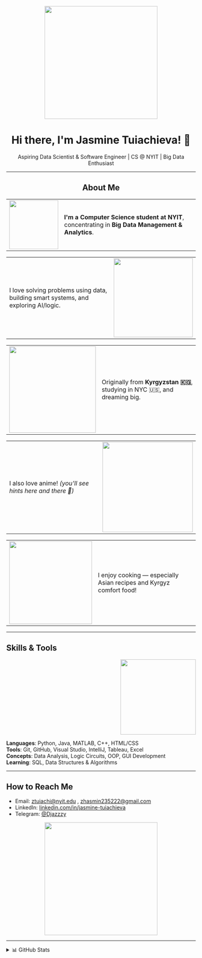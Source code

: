 <p align="center">
  <img src="https://media.giphy.com/media/v1.Y2lkPTc5MGI3NjExempvNnlocjQycHdiM3RndDl0YnVnNWl6Z3pxcmYzZnRlb3ppYngxZCZlcD12MV9naWZzX3NlYXJjaCZjdD1n/FWAcpJsFT9mvrv0e7a/giphy.gif" width="300"/>
</p>

<h1 align="center">Hi there, I'm Jasmine Tuiachieva! 🌸</h1>

<p align="center">
  Aspiring Data Scientist & Software Engineer | CS @ NYIT | Big Data Enthusiast
</p>

---


<h2 align="center">About Me</h2>

<!-- Row 1 -->
<table>
  <tr>
    <td width="130"><img src="https://i.pinimg.com/originals/c6/5e/c9/c65ec9a8eea3d1c446f290e0a2aac54c.gif" width="130"></td>
    <td><strong>I'm a Computer Science student at NYIT</strong>, concentrating in <strong>Big Data Management & Analytics</strong>.</td>
  </tr>
</table>

<!-- Row 2 -->
<table>
  <tr>
    <td>I love solving problems using data, building smart systems, and exploring AI/logic.</td>
    <td width="150"><img src="https://i.pinimg.com/736x/e8/e6/ab/e8e6ab5e9de36811a8013aa64bcd3054.jpg" width="210"></td>
  </tr>
</table>

<!-- Row 3 -->
<table>
  <tr>
    <td width="180"><img src="https://i.pinimg.com/736x/b7/a2/2a/b7a22a6c66ad2a4d412adb3cbf3a7106.jpg" width="230"></td>
    <td>Originally from <strong>Kyrgyzstan 🇰🇬</strong>, studying in NYC 🇺🇸, and dreaming big.</td>
  </tr>
</table>

<!-- Row 4 -->
<table>
  <tr>
    <td>I also love anime! <em>(you’ll see hints here and there 👀)</em></td>
    <td width="190"><img src="https://i.pinimg.com/474x/d1/ea/84/d1ea84767aa150740cc314053e6eec8e.jpg" width="240"></td>
  </tr>
</table>

<!-- Row 5 -->
<table>
  <tr>
    <td width="200"><img src="https://i.pinimg.com/originals/e6/24/79/e6247970aa2dabd1e1acc6e4901eaa61.gif" width="220"></td>
    <td>I enjoy cooking — especially Asian recipes and Kyrgyz comfort food!</td>
  </tr>
</table>

---


## Skills & Tools

<p align="right">
  <img src="https://media.giphy.com/media/v1.Y2lkPTc5MGI3NjExempvNnlocjQycHdiM3RndDl0YnVnNWl6Z3pxcmYzZnRlb3ppYngxZCZlcD12MV9naWZzX3NlYXJjaCZjdD1n/u2Hq7bqjWWL8oWFz1T/giphy.gif" width="200"/>
</p>

**Languages**: Python, Java, MATLAB, C++, HTML/CSS  
**Tools**: Git, GitHub, Visual Studio, IntelliJ, Tableau, Excel  
**Concepts**: Data Analysis, Logic Circuits, OOP, GUI Development  
**Learning**: SQL, Data Structures & Algorithms

---

## How to Reach Me

- Email: [ztuiachi@nyit.edu](mailto:ztuiachi@nyit.edu) , [zhasmin235222@gmail.com](mailto:zhasmin235222@gmail.com) 
- LinkedIn: [linkedin.com/in/jasmine-tuiachieva](https://www.linkedin.com/in/jasmine-tuiachieva-6338a5259/)
- Telegram: [@Djazzzy](https://t.me/Djazzzy)


<p align="center">
  <img src="https://media3.giphy.com/media/v1.Y2lkPTc5MGI3NjExZTR1cDJvcHk1eXF6Z2d6N3ZuZnJ0MDdzanV1eTRtZHF0NWwxdjNlaCZlcD12MV9pbnRlcm5hbF9naWZfYnlfaWQmY3Q9Zw/dKBES1ypGwZdyFQBQ7/giphy.gif" width="300"/>
</p>

---

<details>
  <summary>📊 GitHub Stats</summary>
  <br/>
  <img src="https://github-readme-stats.vercel.app/api?username=mikaisloyal&show_icons=true&theme=tokyonight"/>
</details>

